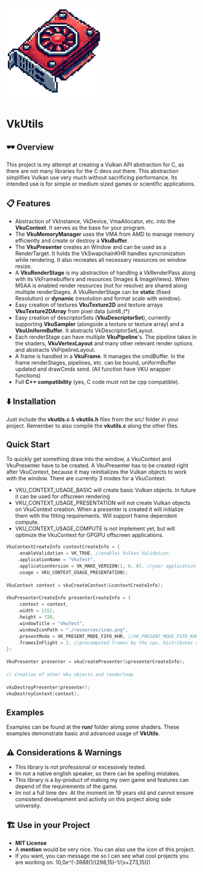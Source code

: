 ![Logo](run/resources/icon_medium.png)
# VkUtils
## 🕶️ Overview
This project is my attempt at creating a Vulkan API abstraction for C, as there are not many libraries for the C devs out there. This abstraction simplifies Vulkan use very much without sacrificing performance. Its intended use is for simple or medium sized games or scientific applications.

## 📋 Features
- Abstraction of VkInstance, VkDevice, VmaAllocator, etc. into the **VkuContext**. It serves as the base for your program.
- The **VkuMemoryManager** uses the VMA from AMD to manage memory efficiently and create or destroy a **VkuBuffer**.
- The **VkuPresenter** creates an Window and can be used as a RenderTarget. It holds the VkSwapchainKHR handles syncronization while rendering. It also recreates all necessary resources on window resize.
- A **VkuRenderStage** is my abstraction of handling a VkRenderPass along with its VkFramebuffers and resources (Images & ImageViews). When MSAA is enabled render resources (not for resolve) are shared along multiple renderStages. A VkuRenderStage can be **static** (fixed Resolution) or **dynamic** (resolution and format scale with window).
- Easy creation of textures **VkuTexture2D** and texture arrays **VkuTexture2DArray** from pixel data (uint8_t*)
- Easy creation of descriptorSets (**VkuDescriptorSet**), currently supporting **VkuSampler** (alongside a texture or texture array) and a **VkuUniformBuffer**. It abstracts VkDescriptorSetLayout.
- Each renderStage can have multiple **VkuPipeline**'s. The pipeline takes in the shaders, **VkuVertexLayout** and many other relevant render options and abstracts VkPipelineLayout. 
- A frame is handled in a **VkuFrame**. It manages the cmdBuffer. In the frame renderStages, pipelines, etc. can be bound, uniformBuffer updated and drawCmds send. (All function have VKU wrapper functions)
- Full **C++ compatibility** (yes, C code must not be cpp compatible).

## ⬇️ Installation
Just include the **vkutils.c** & **vkutils.h** files from the src/ folder in your project. Remember to also compile the **vkutils.c** along the other files.

## Quick Start
To quickly get something draw into the window, a VkuContext and VkuPresenter have to be created. A VkuPresenter has to be created right after VkuContext, because it may reinitializes the Vulkan objects to work with the window. There are currently 3 modes for a VkuContext:
- VKU_CONTEXT_USAGE_BASIC will create basic Vulkan objects. In future it can be used for offscreen rendering
- VKU_CONTEXT_USAGE_PRESENTATION will not create Vulkan objects on VkuContext creation. When a presenter is created it will initialize them with the fitting requirements. Will support frame dependent compute.
- VKU_CONTEXT_USAGE_COMPUTE is not implement yet, but will optimize the VkuContext for GPGPU offscreen applications.
```c
VkuContextCreateInfo contextCreateInfo = {
    .enableValidation = VK_TRUE, //enables Vulkan Validation
    .applicationName = "VkuTest",
    .applicationVersion = VK_MAKE_VERSION(1, 0, 0), //your application version
    .usage = VKU_CONTEXT_USAGE_PRESENTATION};

VkuContext context = vkuCreateContext(&contextCreateInfo);

VkuPresenterCreateInfo presenterCreateInfo = {
    .context = context,
    .width = 1152,
    .height = 720,
    .windowTitle = "VkuTest",
    .windowIconPath = "./resources/icon.png",
    .presentMode = VK_PRESENT_MODE_FIFO_KHR, //VK_PRESENT_MODE_FIFO_KHR is like vsync else VK_PRESENT_MODE_FIFO_KHR is recommend (as fast a possible)
    .framesInFlight = 2, //procomputed frames by the cpu. Distributes cpu load evenly at the cost of latency
};

VkuPresenter presenter = vkuCreatePresenter(&presenterCreateInfo);

// Creation of other Vku objects and renderloop

vkuDestroyPresenter(presenter);
vkuDestroyContext(context);
```

## Examples
Examples can be found at the **run/** folder along some shaders. These examples demonstrate basic and advanced usage of **VkUtils**.

## ⚠️ Considerations & Warnings
- This library is not professional or excessively tested.
- Im not a native english speaker, so there can be spelling mistakes.
- This library is a by-product of making my own game and features can depend of the requirements of the game.
- Im not a full time dev. At the moment im 19 years old and cannot ensure consistend development and activity on this project along side university.

## 🏗️ Use in your Project
- **MIT License**
- A **mention** would be very nice. You can also use the icon of this project.
- If you want, you can message me so I can see what cool projects you are working on.
10,0*e^(-3988*(1/(298,15)-1/(x+273,15)))